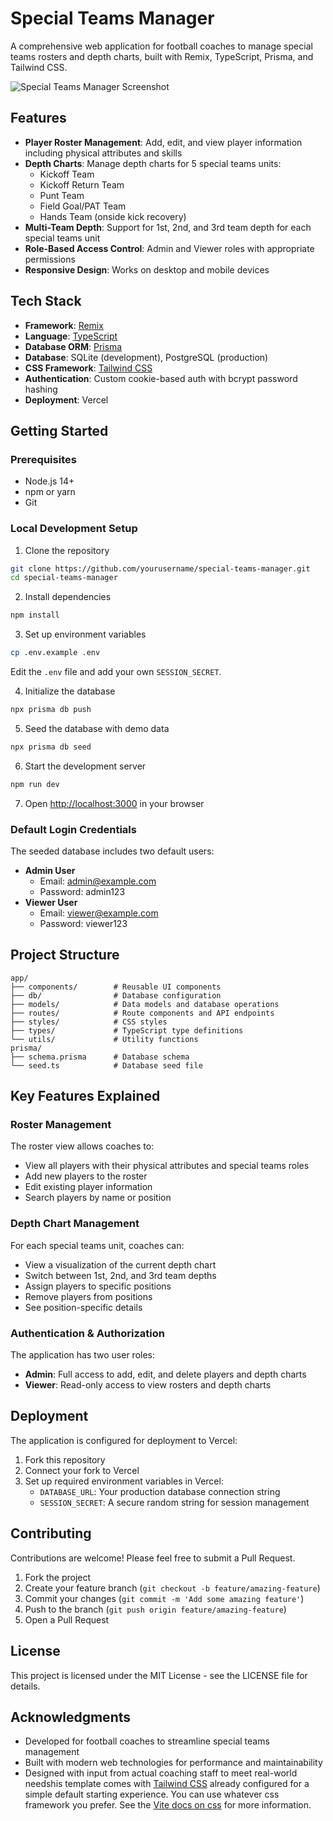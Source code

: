 # Special Teams Manager

A comprehensive web application for football coaches to manage special teams rosters and depth charts, built with Remix, TypeScript, Prisma, and Tailwind CSS.

![Special Teams Manager Screenshot](https://via.placeholder.com/800x450.png?text=Special+Teams+Manager)

## Features

- **Player Roster Management**: Add, edit, and view player information including physical attributes and skills
- **Depth Charts**: Manage depth charts for 5 special teams units:
  - Kickoff Team
  - Kickoff Return Team
  - Punt Team
  - Field Goal/PAT Team
  - Hands Team (onside kick recovery)
- **Multi-Team Depth**: Support for 1st, 2nd, and 3rd team depth for each special teams unit
- **Role-Based Access Control**: Admin and Viewer roles with appropriate permissions
- **Responsive Design**: Works on desktop and mobile devices

## Tech Stack

- **Framework**: [Remix](https://remix.run)
- **Language**: [TypeScript](https://www.typescriptlang.org)
- **Database ORM**: [Prisma](https://www.prisma.io)
- **Database**: SQLite (development), PostgreSQL (production)
- **CSS Framework**: [Tailwind CSS](https://tailwindcss.com)
- **Authentication**: Custom cookie-based auth with bcrypt password hashing
- **Deployment**: Vercel

## Getting Started

### Prerequisites

- Node.js 14+
- npm or yarn
- Git

### Local Development Setup

1. Clone the repository

```bash
git clone https://github.com/yourusername/special-teams-manager.git
cd special-teams-manager
```

2. Install dependencies

```bash
npm install
```

3. Set up environment variables

```bash
cp .env.example .env
```

Edit the `.env` file and add your own `SESSION_SECRET`.

4. Initialize the database

```bash
npx prisma db push
```

5. Seed the database with demo data

```bash
npx prisma db seed
```

6. Start the development server

```bash
npm run dev
```

7. Open [http://localhost:3000](http://localhost:3000) in your browser

### Default Login Credentials

The seeded database includes two default users:

- **Admin User**
  - Email: <admin@example.com>
  - Password: admin123
- **Viewer User**
  - Email: <viewer@example.com>
  - Password: viewer123

## Project Structure

```
app/
├── components/        # Reusable UI components
├── db/                # Database configuration
├── models/            # Data models and database operations
├── routes/            # Route components and API endpoints
├── styles/            # CSS styles
├── types/             # TypeScript type definitions
└── utils/             # Utility functions
prisma/
├── schema.prisma      # Database schema
└── seed.ts            # Database seed file
```

## Key Features Explained

### Roster Management

The roster view allows coaches to:

- View all players with their physical attributes and special teams roles
- Add new players to the roster
- Edit existing player information
- Search players by name or position

### Depth Chart Management

For each special teams unit, coaches can:

- View a visualization of the current depth chart
- Switch between 1st, 2nd, and 3rd team depths
- Assign players to specific positions
- Remove players from positions
- See position-specific details

### Authentication & Authorization

The application has two user roles:

- **Admin**: Full access to add, edit, and delete players and depth charts
- **Viewer**: Read-only access to view rosters and depth charts

## Deployment

The application is configured for deployment to Vercel:

1. Fork this repository
2. Connect your fork to Vercel
3. Set up required environment variables in Vercel:
   - `DATABASE_URL`: Your production database connection string
   - `SESSION_SECRET`: A secure random string for session management

## Contributing

Contributions are welcome! Please feel free to submit a Pull Request.

1. Fork the project
2. Create your feature branch (`git checkout -b feature/amazing-feature`)
3. Commit your changes (`git commit -m 'Add some amazing feature'`)
4. Push to the branch (`git push origin feature/amazing-feature`)
5. Open a Pull Request

## License

This project is licensed under the MIT License - see the LICENSE file for details.

## Acknowledgments

- Developed for football coaches to streamline special teams management
- Built with modern web technologies for performance and maintainability
- Designed with input from actual coaching staff to meet real-world needshis template comes with [Tailwind CSS](https://tailwindcss.com/) already configured for a simple default starting experience. You can use whatever css framework you prefer. See the [Vite docs on css](https://vitejs.dev/guide/features.html#css) for more information.
